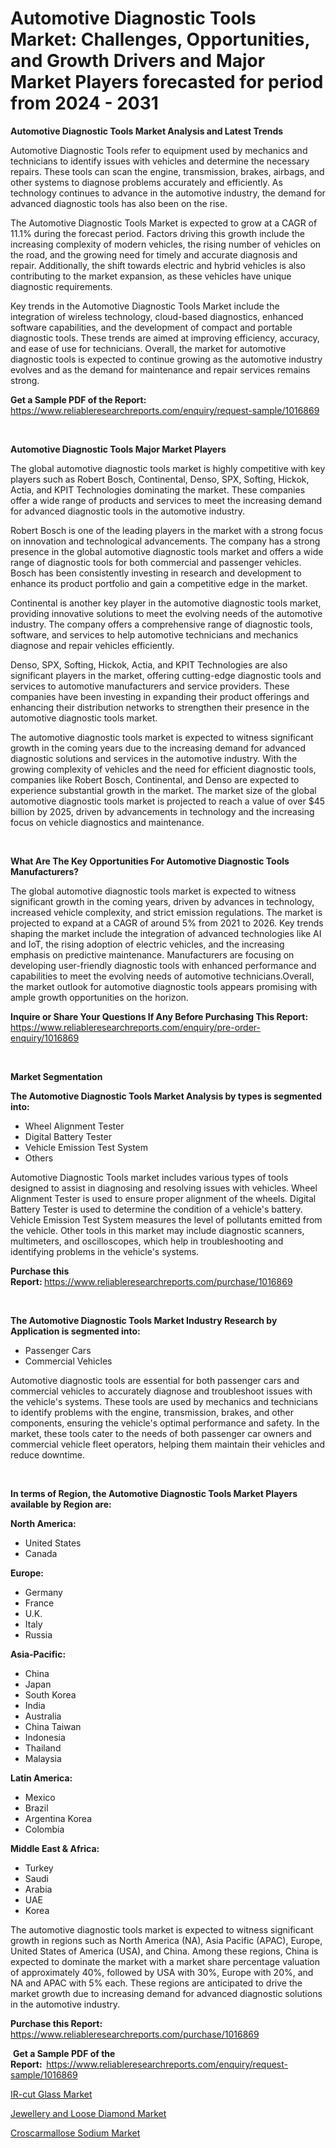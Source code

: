<p><h1>Automotive Diagnostic Tools Market: Challenges, Opportunities, and Growth Drivers and Major Market Players forecasted for period from 2024 - 2031</h1></p><p><strong>Automotive Diagnostic Tools Market Analysis and Latest Trends</strong></p>
<p><p>Automotive Diagnostic Tools refer to equipment used by mechanics and technicians to identify issues with vehicles and determine the necessary repairs. These tools can scan the engine, transmission, brakes, airbags, and other systems to diagnose problems accurately and efficiently. As technology continues to advance in the automotive industry, the demand for advanced diagnostic tools has also been on the rise.</p><p>The Automotive Diagnostic Tools Market is expected to grow at a CAGR of 11.1% during the forecast period. Factors driving this growth include the increasing complexity of modern vehicles, the rising number of vehicles on the road, and the growing need for timely and accurate diagnosis and repair. Additionally, the shift towards electric and hybrid vehicles is also contributing to the market expansion, as these vehicles have unique diagnostic requirements.</p><p>Key trends in the Automotive Diagnostic Tools Market include the integration of wireless technology, cloud-based diagnostics, enhanced software capabilities, and the development of compact and portable diagnostic tools. These trends are aimed at improving efficiency, accuracy, and ease of use for technicians. Overall, the market for automotive diagnostic tools is expected to continue growing as the automotive industry evolves and as the demand for maintenance and repair services remains strong.</p></p>
<p><strong>Get a Sample PDF of the Report:&nbsp;</strong> <a href="https://www.reliableresearchreports.com/enquiry/request-sample/1016869">https://www.reliableresearchreports.com/enquiry/request-sample/1016869</a></p>
<p>&nbsp;</p>
<p><strong>Automotive Diagnostic Tools Major Market Players</strong></p>
<p><p>The global automotive diagnostic tools market is highly competitive with key players such as Robert Bosch, Continental, Denso, SPX, Softing, Hickok, Actia, and KPIT Technologies dominating the market. These companies offer a wide range of products and services to meet the increasing demand for advanced diagnostic tools in the automotive industry.</p><p>Robert Bosch is one of the leading players in the market with a strong focus on innovation and technological advancements. The company has a strong presence in the global automotive diagnostic tools market and offers a wide range of diagnostic tools for both commercial and passenger vehicles. Bosch has been consistently investing in research and development to enhance its product portfolio and gain a competitive edge in the market.</p><p>Continental is another key player in the automotive diagnostic tools market, providing innovative solutions to meet the evolving needs of the automotive industry. The company offers a comprehensive range of diagnostic tools, software, and services to help automotive technicians and mechanics diagnose and repair vehicles efficiently.</p><p>Denso, SPX, Softing, Hickok, Actia, and KPIT Technologies are also significant players in the market, offering cutting-edge diagnostic tools and services to automotive manufacturers and service providers. These companies have been investing in expanding their product offerings and enhancing their distribution networks to strengthen their presence in the automotive diagnostic tools market.</p><p>The automotive diagnostic tools market is expected to witness significant growth in the coming years due to the increasing demand for advanced diagnostic solutions and services in the automotive industry. With the growing complexity of vehicles and the need for efficient diagnostic tools, companies like Robert Bosch, Continental, and Denso are expected to experience substantial growth in the market. The market size of the global automotive diagnostic tools market is projected to reach a value of over $45 billion by 2025, driven by advancements in technology and the increasing focus on vehicle diagnostics and maintenance.</p></p>
<p>&nbsp;</p>
<p><strong>What Are The Key Opportunities For Automotive Diagnostic Tools Manufacturers?</strong></p>
<p><p>The global automotive diagnostic tools market is expected to witness significant growth in the coming years, driven by advances in technology, increased vehicle complexity, and strict emission regulations. The market is projected to expand at a CAGR of around 5% from 2021 to 2026. Key trends shaping the market include the integration of advanced technologies like AI and IoT, the rising adoption of electric vehicles, and the increasing emphasis on predictive maintenance. Manufacturers are focusing on developing user-friendly diagnostic tools with enhanced performance and capabilities to meet the evolving needs of automotive technicians.Overall, the market outlook for automotive diagnostic tools appears promising with ample growth opportunities on the horizon.</p></p>
<p><strong>Inquire or Share Your Questions If Any Before Purchasing This Report:</strong> <a href="https://www.reliableresearchreports.com/enquiry/pre-order-enquiry/1016869">https://www.reliableresearchreports.com/enquiry/pre-order-enquiry/1016869</a></p>
<p>&nbsp;</p>
<p><strong>Market Segmentation</strong></p>
<p><strong>The Automotive Diagnostic Tools Market Analysis by types is segmented into:</strong></p>
<p><ul><li>Wheel Alignment Tester</li><li>Digital Battery Tester</li><li>Vehicle Emission Test System</li><li>Others</li></ul></p>
<p><p>Automotive Diagnostic Tools market includes various types of tools designed to assist in diagnosing and resolving issues with vehicles. Wheel Alignment Tester is used to ensure proper alignment of the wheels. Digital Battery Tester is used to determine the condition of a vehicle's battery. Vehicle Emission Test System measures the level of pollutants emitted from the vehicle. Other tools in this market may include diagnostic scanners, multimeters, and oscilloscopes, which help in troubleshooting and identifying problems in the vehicle's systems.</p></p>
<p><strong>Purchase this Report:&nbsp;</strong><a href="https://www.reliableresearchreports.com/purchase/1016869">https://www.reliableresearchreports.com/purchase/1016869</a></p>
<p>&nbsp;</p>
<p><strong>The Automotive Diagnostic Tools Market Industry Research by Application is segmented into:</strong></p>
<p><ul><li>Passenger Cars</li><li>Commercial Vehicles</li></ul></p>
<p><p>Automotive diagnostic tools are essential for both passenger cars and commercial vehicles to accurately diagnose and troubleshoot issues with the vehicle's systems. These tools are used by mechanics and technicians to identify problems with the engine, transmission, brakes, and other components, ensuring the vehicle's optimal performance and safety. In the market, these tools cater to the needs of both passenger car owners and commercial vehicle fleet operators, helping them maintain their vehicles and reduce downtime.</p></p>
<p>&nbsp;</p>
<p><strong>In terms of Region, the Automotive Diagnostic Tools Market Players available by Region are:</strong></p>
<p>
    <p> <strong> North America: </strong>
        <ul>
            <li>United States</li>
            <li>Canada</li>
        </ul>
        </p> 
    <p> <strong> Europe: </strong>
        <ul>
            <li>Germany</li>
            <li>France</li>
            <li>U.K.</li>
            <li>Italy</li>
            <li>Russia</li>
        </ul>
        </p> 
    <p> <strong> Asia-Pacific: </strong>
        <ul>
            <li>China</li>
            <li>Japan</li>
            <li>South Korea</li>
            <li>India</li>
            <li>Australia</li>
            <li>China Taiwan</li>
            <li>Indonesia</li>
            <li>Thailand</li>
            <li>Malaysia</li>
        </ul>
        </p> 
    <p> <strong> Latin America: </strong>
        <ul>
            <li>Mexico</li>
            <li>Brazil</li>
            <li>Argentina Korea</li>
            <li>Colombia</li>
        </ul>
        </p> 
    <p> <strong> Middle East & Africa: </strong>
        <ul>
            <li>Turkey</li>
            <li>Saudi</li>
            <li>Arabia</li>
            <li>UAE</li>
            <li>Korea</li>
        </ul>
    </p>
    </p>
<p><p>The automotive diagnostic tools market is expected to witness significant growth in regions such as North America (NA), Asia Pacific (APAC), Europe, United States of America (USA), and China. Among these regions, China is expected to dominate the market with a market share percentage valuation of approximately 40%, followed by USA with 30%, Europe with 20%, and NA and APAC with 5% each. These regions are anticipated to drive the market growth due to increasing demand for advanced diagnostic solutions in the automotive industry.</p></p>
<p><strong>Purchase this Report: </strong><a href="https://www.reliableresearchreports.com/purchase/1016869">https://www.reliableresearchreports.com/purchase/1016869</a></p>
<p>&nbsp;<strong>Get a Sample PDF of the Report:&nbsp;&nbsp;</strong><a href="https://www.reliableresearchreports.com/enquiry/request-sample/1016869">https://www.reliableresearchreports.com/enquiry/request-sample/1016869</a></p>
<p><strong></strong></p>
<p><p><a href="https://view.publitas.com/reportprime-1/ir-cut-glass-market-size-market-share-and-global-market-analysis-report-2023-2030/">IR-cut Glass Market</a></p><p><a href="https://view.publitas.com/reportprime-1/jewellery-and-loose-diamond-market-size-share-trends-analysis-report-by-material-by-type-by-end-user-by-region-and-segment-forecasts-2023-2030/">Jewellery and Loose Diamond Market</a></p><p><a href="https://view.publitas.com/reportprime-1/croscarmallose-sodium-market-research-report-forecasted-for-period-from-2023-2030-by-market-type-market-application-and-region/">Croscarmallose Sodium Market</a></p></p>